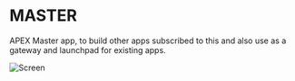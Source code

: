 # MASTER
APEX Master app, to build other apps subscribed to this and also use as a gateway and launchpad for existing apps.

![Screen](https://github.com/jkvetina/MASTER/blob/main/screens/01_homepage.png!raw=true)
